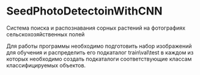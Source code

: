 # SeedPhotoDetectoinWithCNN
Система поиска и распознавания сорных растений на фотографиях сельскохозяйственных полей

Для работы программы необходимо подготовить набор изображений для обучения и распределить его подкаталог train\val\test в каждом из которых необходимо создать подкаталоги соответствующие классам классифицируемых объектов.
